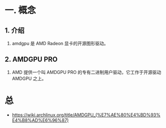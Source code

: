# 一. 概念
## 1. 介绍
1. amdgpu 是 AMD Radeon 显卡的开源图形驱动。
## 2. AMDGPU PRO
1. AMD 提供一个叫 AMDGPU PRO 的专有二进制用户驱动，它工作于开源驱动 AMDGPU 之上。
# 总
- https://wiki.archlinux.org/title/AMDGPU_(%E7%AE%80%E4%BD%93%E4%B8%AD%E6%96%87)